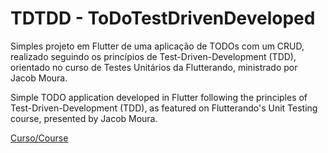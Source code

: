 # TDTDD - ToDoTestDrivenDeveloped

Simples projeto em Flutter de uma aplicação de TODOs com um CRUD, realizado seguindo os princípios de Test-Driven-Development (TDD), orientado no curso de Testes Unitários da Flutterando, ministrado por Jacob Moura.

Simple TODO application developed in Flutter following the principles of Test-Driven-Development (TDD), as featured on Flutterando's Unit Testing course, presented by Jacob Moura.



[Curso/Course](https://masterclass.flutterando.com.br/public/products/94222fd5-92e5-4890-8e87-455ef4346858)